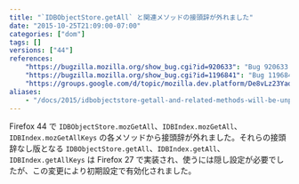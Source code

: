 ```yaml
---
title: "`IDBObjectStore.getAll` と関連メソッドの接頭辞が外れました"
date: "2015-10-25T21:09:00-07:00"
categories: ["dom"]
tags: []
versions: ["44"]
references:
    "https://bugzilla.mozilla.org/show_bug.cgi?id=920633": "Bug 920633 - Add getAllKeys to IDBObjectStore"
    "https://bugzilla.mozilla.org/show_bug.cgi?id=1196841": "Bug 1196841 - Add EnforceRange to getAll/getAllKeys to match the spec, and expose them unconditionally"
    "https://groups.google.com/d/topic/mozilla.dev.platform/De8vLz23Yao/discussion": "Intent to ship: IDB getAll/getAllKeys/openKeyCursor"
aliases:
    - "/docs/2015/idbobjectstore-getall-and-related-methods-will-be-unprefixed/"
---
```

Firefox 44 で `IDBObjectStore.mozGetAll`、`IDBIndex.mozGetAll`、`IDBIndex.mozGetAllKeys` の各メソッドから接頭辞が外れました。それらの接頭辞なし版となる `IDBObjectStore.getAll`、`IDBIndex.getAll`、`IDBIndex.getAllKeys` は Firefox 27 で実装され、使うには隠し設定が必要でしたが、この変更により初期設定で有効化されました。
